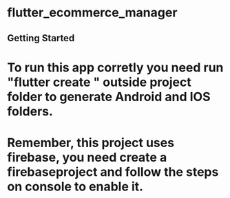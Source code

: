 # flutter_ecommerce_manager
## Getting Started

# To run this app corretly you need run "flutter create <name of project>" outside project folder to generate Android and IOS folders.
# Remember, this project uses firebase, you need create a firebaseproject and follow the steps on console to enable it.
